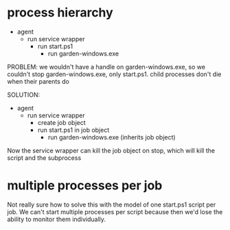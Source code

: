 # process hierarchy

- agent
    - run service wrapper
        - run start.ps1
            - run garden-windows.exe

PROBLEM:
we wouldn't have a handle on garden-windows.exe, so we couldn't stop
garden-windows.exe, only start.ps1. child processes don't die when their parents
do

SOLUTION:
- agent
    - run service wrapper
        - create job object
        - run start.ps1 in job object
            - run garden-windows.exe (inherits job object)

Now the service wrapper can kill the job object on stop, which will kill the
script and the subprocess


# multiple processes per job

Not really sure how to solve this with the model of one start.ps1 script per
job. We can't start multiple processes per script because then we'd lose the
ability to monitor them individually. 

